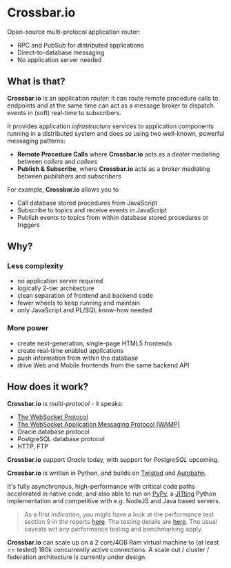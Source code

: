 # Crossbar.io

Open-source multi-protocol application router:

 * RPC and PubSub for distributed applications
 * Direct-to-database messaging
 * No application server needed


## What is that?

**Crossbar.io** is an application _router_: it can route remote procedure calls to endpoints and at the same time can act as a message broker to dispatch events in (soft) real-time to subscribers.

It provides application _infrastructure_ services to application components running in a distributed system and does so using two well-known, powerful messaging patterns:

 * **Remote Procedure Calls** where **Crossbar.io** acts as a *dealer* mediating between *callers* and *callees*
 * **Publish & Subscribe**, where **Crossbar.io** acts as a *broker* mediating between *publishers* and *subscribers*

For example, **Crossbar.io** allows you to

  * Call database stored procedures from JavaScript
  * Subscribe to topics and receive events in JavaScript
  * Publish events to topics from within database stored procedures or triggers

## Why?

### Less complexity

 * no application server required
 * logically 2-tier architecture
 * clean separation of frontend and backend code
 * fewer wheels to keep running and maintain
 * only JavaScript and PL/SQL know-how needed

### More power

 * create next-generation, single-page HTML5 frontends
 * create real-time enabled applications
 * push information from within the database
 * drive Web and Mobile frontends from the same backend API

## How does it work?

**Crossbar.io** is _multi-protocol_ - it speaks:

  * [The WebSocket Protocol](http://tools.ietf.org/html/rfc6455)
  * [The WebSocket Application Messaging Protocol (WAMP)](http://wamp.ws/)
  * Oracle database protocol
  * PostgreSQL database protocol
  * HTTP, FTP

**Crossbar.io** support *Oracle* today, with support for *PostgreSQL* upcoming.

**Crossbar.io** is written in Python, and builds on [Twisted](http://twistedmatrix.com/) and [Autobahn](http://autobahn.ws/).

It's fully asynchronous, high-performance with critical code paths accelerated in native code, and also able to run on [PyPy](http://pypy.org/), a [JITting](http://en.wikipedia.org/wiki/Just-in-time_compilation) Python implementation and competitive with e.g. NodeJS and Java based servers.

> As a first *indication*, you might have a look at the performance test section 9 in the reports [here](http://autobahn.ws/testsuite/reports/servers/index.html). The testing details are [here](https://github.com/tavendo/AutobahnTestSuite/tree/master/examples/publicreports). The usual caveats wrt any performance testing and benchmarking apply.

**Crossbar.io** can scale up on a 2 core/4GB Ram virtual machine to (at least == tested) 180k concurrently active connections. A scale out / cluster / federation architecture is currently under design.
